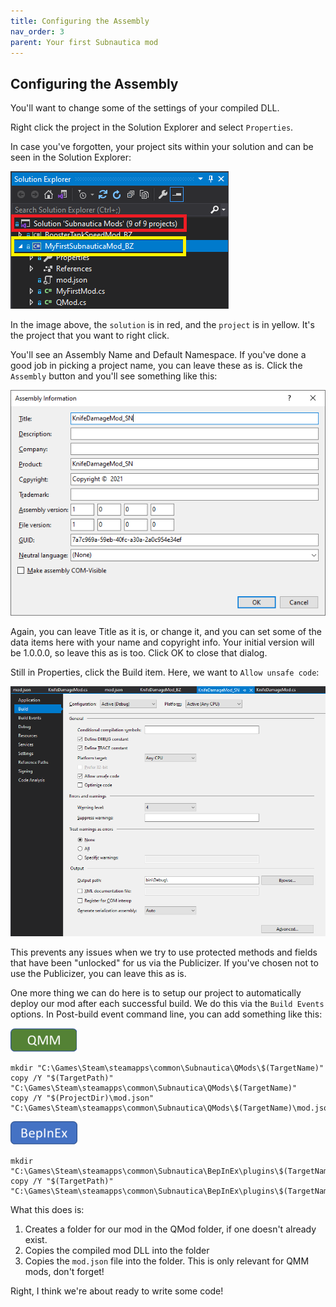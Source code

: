 ```yaml
---
title: Configuring the Assembly
nav_order: 3
parent: Your first Subnautica mod
---
```


## Configuring the Assembly

You'll want to change some of the settings of your compiled DLL.

Right click the project in the Solution Explorer and select `Properties`.

In case you've forgotten, your project sits within your solution and can be seen in the Solution Explorer:

![](.\media\SolutionProject.png)

In the image above, the `solution` is in red, and the `project` is in yellow. It's the project that you want to right click.

You'll see an Assembly Name and Default Namespace. If you've done a good job in picking a project name, you can leave these as is. Click the `Assembly` button and you'll see something like this:

![](.\media\assemblyinformation.png)

Again, you can leave Title as it is, or change it, and you can set some of the data items here with your name and copyright info. Your initial version will be 1.0.0.0, so leave this as is too. Click OK to close that dialog.

Still in Properties, click the Build item. Here, we want to `Allow unsafe code`:

![](.\media\allowunsafecode.png)

This prevents any issues when we try to use protected methods and fields that have been "unlocked" for us via the Publicizer. If you've chosen not to use the Publicizer, you can leave this as is.

One more thing we can do here is to setup our project to automatically deploy our mod after each successful build. We do this via the `Build Events` options. In Post-build event command line, you can add something like this:

![](..\images\qmm.png) 

```
mkdir "C:\Games\Steam\steamapps\common\Subnautica\QMods\$(TargetName)"
copy /Y "$(TargetPath)" "C:\Games\Steam\steamapps\common\Subnautica\QMods\$(TargetName)"
copy /Y "$(ProjectDir)\mod.json" "C:\Games\Steam\steamapps\common\Subnautica\QMods\$(TargetName)\mod.json"
```

![](..\images\bepinex.png) 

```
mkdir "C:\Games\Steam\steamapps\common\Subnautica\BepInEx\plugins\$(TargetName)"
copy /Y "$(TargetPath)" "C:\Games\Steam\steamapps\common\Subnautica\BepInEx\plugins\$(TargetName)"
```

What this does is:

1.  Creates a folder for our mod in the QMod folder, if one doesn't already exist.
2.  Copies the compiled mod DLL into the folder
3.  Copies the `mod.json` file into the folder. This is only relevant for QMM mods, don't forget!

Right, I think we're about ready to write some code!
